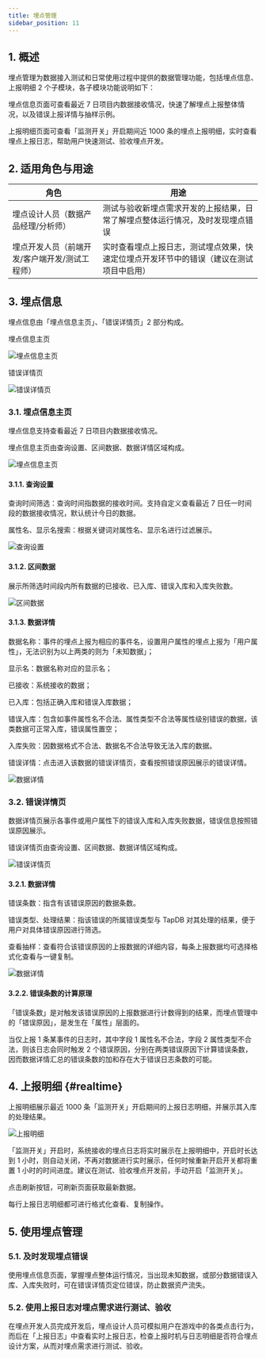 ```yaml
---
title: 埋点管理
sidebar_position: 11
---
```


## 1. 概述

埋点管理为数据接入测试和日常使用过程中提供的数据管理功能，包括埋点信息、上报明细 2 个子模块，各子模块功能说明如下：

埋点信息页面可查看最近 7 日项目内数据接收情况，快速了解埋点上报整体情况，以及错误上报详情与抽样示例。

上报明细页面可查看「监测开关」开启期间近 1000 条的埋点上报明细，实时查看埋点上报日志，帮助用户快速测试、验收埋点开发。

## 2. 适用角色与用途

| 角色                                | 用途                                                                           |
| ----------------------------------- | ------------------------------------------------------------------------------ |
| 埋点设计人员（数据产品经理/分析师） | 测试与验收新埋点需求开发的上报结果，日常了解埋点整体运行情况，及时发现埋点错误 |
| 埋点开发人员（前端开发/客户端开发/测试工程师）     | 实时查看埋点上报日志，测试埋点效果，快速定位埋点开发环节中的错误（建议在测试项目中启用） |

## 3. 埋点信息

埋点信息由「埋点信息主页」、「错误详情页」2 部分构成。

埋点信息主页

![埋点信息主页](/img/customEvent/tracking_manager_1.png)

错误详情页

![错误详情页](/img/customEvent/tracking_manager_2.png)

### 3.1. 埋点信息主页

埋点信息支持查看最近 7 日项目内数据接收情况。

埋点信息主页由查询设置、区间数据、数据详情区域构成。

![埋点信息主页](/img/customEvent/tracking_manager_3.png)

#### 3.1.1. 查询设置

查询时间筛选：查询时间指数据的接收时间。支持自定义查看最近 7 日任一时间段的数据接收情况，默认统计今日的数据。

属性名、显示名搜索：根据关键词对属性名、显示名进行过滤展示。

![查询设置](/img/customEvent/tracking_manager_4.png)

#### 3.1.2. 区间数据

展示所筛选时间段内所有数据的已接收、已入库、错误入库和入库失败数。

![区间数据](/img/customEvent/tracking_manager_5.png)

#### 3.1.3. 数据详情

数据名称：事件的埋点上报为相应的事件名，设置用户属性的埋点上报为「用户属性」，无法识别为以上两类的则为「未知数据」；

显示名：数据名称对应的显示名；

已接收：系统接收的数据；

已入库：包括正确入库和错误入库数据；

错误入库：包含如事件属性名不合法、属性类型不合法等属性级别错误的数据，该类数据可正常入库，错误属性置空；

入库失败：因数据格式不合法、数据名不合法导致无法入库的数据。

错误详情：点击进入该数据的错误详情页，查看按照错误原因展示的错误详情。

![数据详情](/img/customEvent/tracking_manager_6.png)

### 3.2. 错误详情页

数据详情页展示各事件或用户属性下的错误入库和入库失败数据，错误信息按照错误原因展示。

错误详情页由查询设置、区间数据、数据详情区域构成。

![错误详情页](/img/customEvent/tracking_manager_7.png)

#### 3.2.1. 数据详情

错误条数：指含有该错误原因的数据条数。

错误类型、处理结果：指该错误的所属错误类型与 TapDB 对其处理的结果，便于用户对具体错误原因进行筛选。

查看抽样：查看符合该错误原因的上报数据的详细内容，每条上报数据均可选择格式化查看与一键复制。

![数据详情](/img/customEvent/tracking_manager_8.png)

#### 3.2.2. 错误条数的计算原理

「错误条数」是对触发该错误原因的上报数据进行计数得到的结果，而埋点管理中的「错误原因」，是发生在「属性」层面的。

当仅上报 1 条某事件的日志时，其中字段 1 属性名不合法，字段 2 属性类型不合法，则该日志会同时触发 2 个错误原因，分别在两类错误原因下计算错误条数，因而数据详情汇总的错误条数的加和存在大于错误日志条数的可能。

## 4. 上报明细 {#realtime}

上报明细展示最近 1000 条「监测开关」开启期间的上报日志明细，并展示其入库的处理结果。

![上报明细](/img/customEvent/tracking_manager_9.png)

「监测开关」开启时，系统接收的埋点日志将实时展示在上报明细中，开启时长达到 1 小时，则自动关闭，不再对数据进行实时展示，任何时候重新开启开关都将重置 1 小时的时间进度。建议在测试、验收埋点开发前，手动开启「监测开关」。

点击刷新按钮，可刷新页面获取最新数据。

每行上报日志明细都可进行格式化查看、复制操作。

## 5. 使用埋点管理

### 5.1. 及时发现埋点错误

使用埋点信息页面，掌握埋点整体运行情况，当出现未知数据，或部分数据错误入库、入库失败时，可在错误详情页定位错误，防止数据资产流失。

### 5.2. 使用上报日志对埋点需求进行测试、验收

在埋点开发人员完成开发后，埋点设计人员可模拟用户在游戏中的各类点击行为，而后在「上报日志」中查看实时上报日志，检查上报时机与日志明细是否符合埋点设计方案，从而对埋点需求进行测试、验收。
